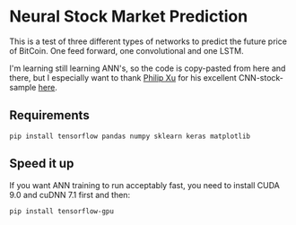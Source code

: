# Neural Stock Market Prediction

This is a test of three different types of networks to predict the future price of BitCoin. One feed forward, one convolutional and one LSTM.

I'm learning still learning ANN's, so the code is copy-pasted from here and there, but I especially want to thank
[Philip Xu](https://github.com/philipxjm) for his excellent CNN-stock-sample
[here](https://github.com/philipxjm/Convolutional-Neural-Stock-Market-Technical-Analyser).


## Requirements

```pip install tensorflow pandas numpy sklearn keras matplotlib```


## Speed it up

If you want ANN training to run acceptably fast, you need to install CUDA 9.0 and cuDNN 7.1 first and then:

```pip install tensorflow-gpu```
